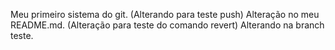 Meu primeiro sistema do git. (Alterando para teste push)
Alteração no meu README.md. (Alteração para teste do comando revert)
Alterando na branch teste.